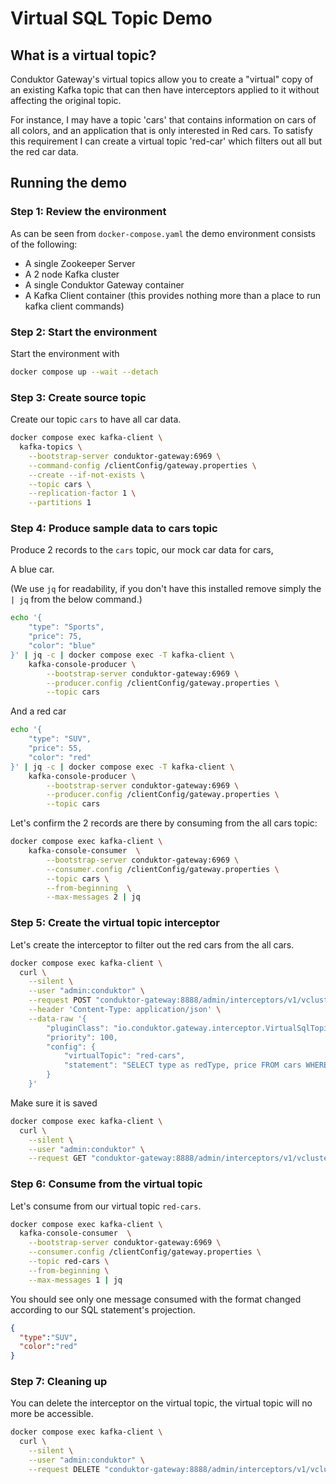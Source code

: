 # Virtual SQL Topic Demo

## What is a virtual topic?

Conduktor Gateway's virtual topics allow you to create a "virtual" copy of an existing Kafka topic that can then 
have interceptors applied to it without affecting the original topic. 

For instance, I may have a topic 'cars' that contains information on cars of all colors, and an application that is only 
interested in Red cars. To satisfy this requirement I can create a virtual topic 'red-car' which filters out all but the red car data.

## Running the demo

### Step 1: Review the environment

As can be seen from `docker-compose.yaml` the demo environment consists of the following:

* A single Zookeeper Server
* A 2 node Kafka cluster
* A single Conduktor Gateway container
* A Kafka Client container (this provides nothing more than a place to run kafka client commands)

### Step 2: Start the environment

Start the environment with

```bash
docker compose up --wait --detach
```

### Step 3: Create source topic

Create our topic `cars` to have all car data.

```bash
docker compose exec kafka-client \
  kafka-topics \
    --bootstrap-server conduktor-gateway:6969 \
    --command-config /clientConfig/gateway.properties \
    --create --if-not-exists \
    --topic cars \
    --replication-factor 1 \
    --partitions 1
```

### Step 4: Produce sample data to cars topic

Produce 2 records to the `cars` topic, our mock car data for cars, 

A blue car.

(We use `jq` for readability, if you don't have this installed remove simply the `| jq` from the below command.)

```bash
echo '{ 
    "type": "Sports",
    "price": 75,
    "color": "blue" 
}' | jq -c | docker compose exec -T kafka-client \
    kafka-console-producer \
        --bootstrap-server conduktor-gateway:6969 \
        --producer.config /clientConfig/gateway.properties \
        --topic cars
```

And a red car

```bash
echo '{ 
    "type": "SUV",
    "price": 55,
    "color": "red" 
}' | jq -c | docker compose exec -T kafka-client \
    kafka-console-producer \
        --bootstrap-server conduktor-gateway:6969 \
        --producer.config /clientConfig/gateway.properties \
        --topic cars
```

Let's confirm the 2 records are there by consuming from the all cars topic:

```bash
docker compose exec kafka-client \
    kafka-console-consumer  \
        --bootstrap-server conduktor-gateway:6969 \
        --consumer.config /clientConfig/gateway.properties \
        --topic cars \
        --from-beginning  \
        --max-messages 2 | jq
```

### Step 5: Create the virtual topic interceptor
Let's create the interceptor to filter out the red cars from the all cars.

```bash
docker compose exec kafka-client \
  curl \
    --silent \
    --user "admin:conduktor" \
    --request POST "conduktor-gateway:8888/admin/interceptors/v1/vcluster/someCluster/interceptor/red-cars-virtual-topic" \
    --header 'Content-Type: application/json' \
    --data-raw '{
        "pluginClass": "io.conduktor.gateway.interceptor.VirtualSqlTopicPlugin",
        "priority": 100,
        "config": {
            "virtualTopic": "red-cars",
            "statement": "SELECT type as redType, price FROM cars WHERE color = '"'red'"'"
        }
    }'
```

Make sure it is saved

```bash
docker compose exec kafka-client \
  curl \
    --silent \
    --user "admin:conduktor" \
    --request GET "conduktor-gateway:8888/admin/interceptors/v1/vcluster/someCluster/interceptor/red-cars-virtual-topic" | jq
```


### Step 6: Consume from the virtual topic

Let's consume from our virtual topic `red-cars`.

```bash
docker compose exec kafka-client \
  kafka-console-consumer  \
    --bootstrap-server conduktor-gateway:6969 \
    --consumer.config /clientConfig/gateway.properties \
    --topic red-cars \
    --from-beginning \
    --max-messages 1 | jq
```

You should see only one message consumed with the format changed according to our SQL statement's projection.

```json
{
  "type":"SUV",
  "color":"red"
}
```

### Step 7: Cleaning up

You can delete the interceptor on the virtual topic, the virtual topic will no more be accessible.

```bash
docker compose exec kafka-client \
  curl \
    --silent \
    --user "admin:conduktor" \
    --request DELETE "conduktor-gateway:8888/admin/interceptors/v1/vcluster/someCluster/interceptor/red-cars-virtual-topic"
```